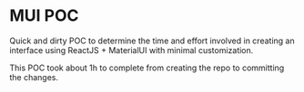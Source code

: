 # MUI POC

Quick and dirty POC to determine the time and effort involved in creating an interface using ReactJS + MaterialUI with minimal customization.

This POC took about 1h to complete from creating the repo to committing the changes.
